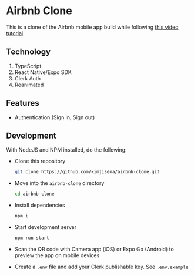 # Airbnb Clone

This is a clone of the Airbnb mobile app build while following [this video tutorial](https://www.youtube.com/watch?v=iWzUZiVoiR0)

## Technology

1. TypeScript
2. React Native/Expo SDK
3. Clerk Auth
4. Reanimated

## Features

- Authentication (Sign in, Sign out)

## Development

With NodeJS and NPM installed, do the following:

- Clone this repository

  ```sh
  git clone https://github.com/kimjisena/airbnb-clone.git
  ```

- Move into the `airbnb-clone` directory

  ```sh
  cd airbnb-clone
  ```

- Install dependencies

  ```sh
  npm i
  ```

- Start development server

  ```sh
  npm run start
  ```

- Scan the QR code with Camera app (iOS) or Expo Go (Android) to preview the app on mobile devices

- Create a `.env` file and add your Clerk publishable key. See `.env.example`
